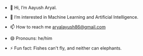 - 👋 Hi, I’m Aayush Aryal.
- 👀 I’m interested in Machine Learning and Artificial Intelligence.


- 📫 How to reach me aryalayush86@gmail.com
- 😄 Pronouns: he/him
- ⚡ Fun fact: Fishes can't fly, and neither can elephants.

<!---
aaayusharyal/aaayusharyal is a ✨ special ✨ repository because its `README.md` (this file) appears on your GitHub profile.
You can click the Preview link to take a look at your changes.
--->
